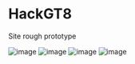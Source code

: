 # HackGT8

Site rough prototype

![image](https://user-images.githubusercontent.com/91165948/138566403-abe3d060-5cd2-4b53-97cf-490d99f50cbc.png)
![image](https://user-images.githubusercontent.com/91165948/138566405-52a3fb23-488e-4c5c-bf96-7a9d247751f6.png)
![image](https://user-images.githubusercontent.com/91165948/138566407-9a314c21-dcf6-42ac-b896-9b5353b61ff7.png)
![image](https://user-images.githubusercontent.com/91165948/138566410-9bcfc3fb-9801-45fe-8aa5-57cd06ff43a9.png)
